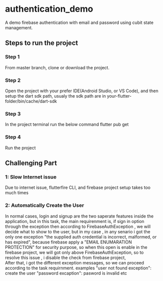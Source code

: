 # authentication_demo

A demo firebase authentication with email and password using cubit state management.

## Steps to run the project

### Step 1
From master branch, clone or download the project.

### Step 2
Open the project with your prefer IDE(Android Studio, or VS Code), and then setup the dart sdk path, usualy the sdk path are in your-flutter-folder/bin/cache/dart-sdk

### Step 3
In the project terminal run the below command 
flutter pub get

### Step 4
Run the project

## Challenging Part

### 1: Slow Internet issue
  Due to internet issue, flutterfire CLI, and firebase project setup takes too much times

### 2: Automatically Create the User
   In normal cases, login and signup are the two saperate features inside the application, but in this task, the main requirenment is, if sign in option through the exception then according to FirebaseAuthException , we will decide what to show to the user, but in my case , in any senario i got the only one exception "the supplied auth credential is incorrect, malformed, or has expired", because firebase apply a "EMAIL ENUMARATION PROTECTION" for security purpose, so when this open is enable in the firebase project, we will got only above FirebaseAuthException, so to resolve this issue , i disable the check from firebase project,  
   After that, i got the different exception messages, so we can proceed according to the task requirnment.
   examples
   "user not found exception": create the user
   "password excaption": pasword is invalid etc

